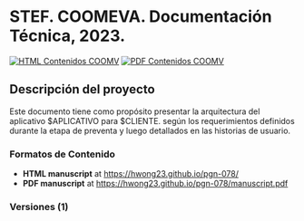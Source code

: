 # STEF. COOMEVA. Documentación Técnica, 2023.
[![HTML Contenidos COOMV](https://img.shields.io/badge/manuscript-HTML-blue.svg)](https://hwong23.github.io/stef-arqcomv/)
[![PDF Contenidos COOMV](https://img.shields.io/badge/manuscript-PDF-blue.svg)](https://hwong23.github.io/stef-arqcomv/manuscript.pdf)

## Descripción del proyecto
Este documento tiene como propósito presentar la arquitectura del aplicativo $APLICATIVO para $CLIENTE. según los requerimientos definidos durante la etapa de preventa y luego detallados en las historias de usuario.

### Formatos de Contenido
+ **HTML manuscript** at https://hwong23.github.io/pgn-078/
+ **PDF manuscript** at https://hwong23.github.io/pgn-078/manuscript.pdf

### Versiones (1)
